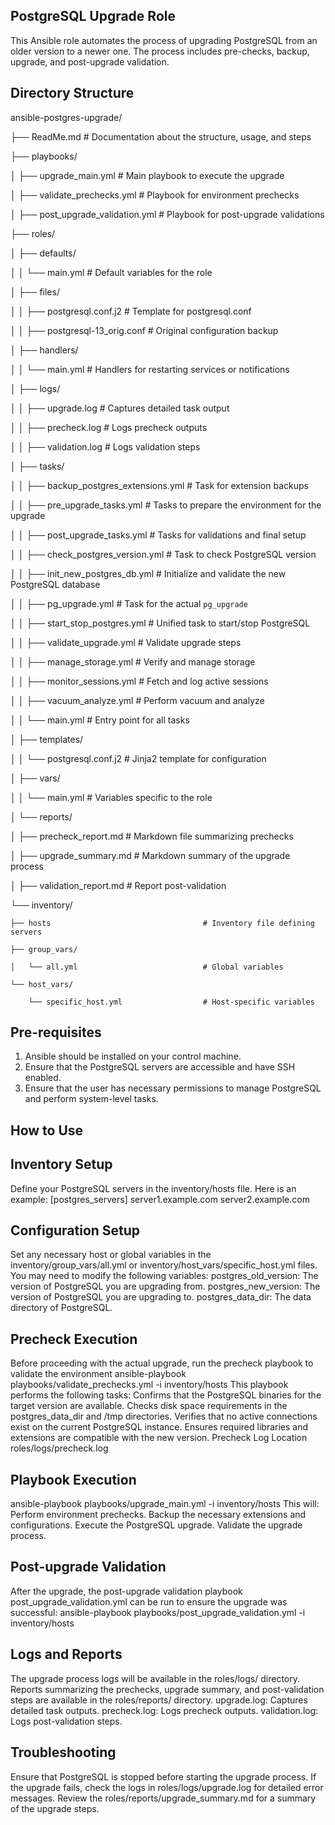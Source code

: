 PostgreSQL Upgrade Role
-----------------------
This Ansible role automates the process of upgrading PostgreSQL from an older version to a newer one. The process includes pre-checks, backup, upgrade, and post-upgrade validation.

Directory Structure
-------------------


ansible-postgres-upgrade/

├── ReadMe.md                                  # Documentation about the structure, usage, and steps

├── playbooks/

│   ├── upgrade_main.yml                       # Main playbook to execute the upgrade

│   ├── validate_prechecks.yml                 # Playbook for environment prechecks

│   ├── post_upgrade_validation.yml            # Playbook for post-upgrade validations

├── roles/

│   ├── defaults/

│   │   └── main.yml                           # Default variables for the role

│   ├── files/

│   │   ├── postgresql.conf.j2                 # Template for postgresql.conf

│   │   ├── postgresql-13_orig.conf            # Original configuration backup

│   ├── handlers/

│   │   └── main.yml                           # Handlers for restarting services or notifications

│   ├── logs/

│   │   ├── upgrade.log                        # Captures detailed task output

│   │   ├── precheck.log                       # Logs precheck outputs

│   │   ├── validation.log                     # Logs validation steps

│   ├── tasks/

│   │   ├── backup_postgres_extensions.yml     # Task for extension backups

│   │   ├── pre_upgrade_tasks.yml              # Tasks to prepare the environment for the upgrade

│   │   ├── post_upgrade_tasks.yml             # Tasks for validations and final setup

│   │   ├── check_postgres_version.yml         # Task to check PostgreSQL version

│   │   ├── init_new_postgres_db.yml           # Initialize and validate the new PostgreSQL database

│   │   ├── pg_upgrade.yml                     # Task for the actual `pg_upgrade`

│   │   ├── start_stop_postgres.yml            # Unified task to start/stop PostgreSQL

│   │   ├── validate_upgrade.yml               # Validate upgrade steps

│   │   ├── manage_storage.yml                 # Verify and manage storage

│   │   ├── monitor_sessions.yml               # Fetch and log active sessions

│   │   ├── vacuum_analyze.yml                 # Perform vacuum and analyze

│   │   └── main.yml                           # Entry point for all tasks

│   ├── templates/

│   │   └── postgresql.conf.j2                 # Jinja2 template for configuration

│   ├── vars/

│   │   └── main.yml                           # Variables specific to the role

│   └── reports/

│       ├── precheck_report.md                 # Markdown file summarizing prechecks

│       ├── upgrade_summary.md                 # Markdown summary of the upgrade process

│       ├── validation_report.md               # Report post-validation

└── inventory/

    ├── hosts                                  # Inventory file defining servers
    
    ├── group_vars/
    
    │   └── all.yml                            # Global variables
    
    └── host_vars/
    
        └── specific_host.yml                  # Host-specific variables

Pre-requisites
--------------
1. Ansible should be installed on your control machine.
2. Ensure that the PostgreSQL servers are accessible and have SSH enabled.
3. Ensure that the user has necessary permissions to manage PostgreSQL and perform system-level tasks.

How to Use
----------
Inventory Setup
---------------
Define your PostgreSQL servers in the inventory/hosts file. Here is an example:
[postgres_servers]
server1.example.com
server2.example.com

Configuration Setup
-------------------
Set any necessary host or global variables in the inventory/group_vars/all.yml or inventory/host_vars/specific_host.yml files. You may need to modify the following variables:
  postgres_old_version: The version of PostgreSQL you are upgrading from.
  postgres_new_version: The version of PostgreSQL you are upgrading to.
  postgres_data_dir: The data directory of PostgreSQL.
  
Precheck Execution
------------------
  Before proceeding with the actual upgrade, run the precheck playbook to validate the environment
  ansible-playbook playbooks/validate_prechecks.yml -i inventory/hosts
This playbook performs the following tasks:
  Confirms that the PostgreSQL binaries for the target version are available.
  Checks disk space requirements in the postgres_data_dir and /tmp directories.
  Verifies that no active connections exist on the current PostgreSQL instance.
  Ensures required libraries and extensions are compatible with the new version.
Precheck Log Location
  roles/logs/precheck.log

Playbook Execution
------------------
ansible-playbook playbooks/upgrade_main.yml -i inventory/hosts
This will:
    Perform environment prechecks.
    Backup the necessary extensions and configurations.
    Execute the PostgreSQL upgrade.
    Validate the upgrade process.
    
Post-upgrade Validation
-----------------------
After the upgrade, the post-upgrade validation playbook post_upgrade_validation.yml can be run to ensure the upgrade was successful:
ansible-playbook playbooks/post_upgrade_validation.yml -i inventory/hosts

Logs and Reports
----------------
The upgrade process logs will be available in the roles/logs/ directory. Reports summarizing the prechecks, upgrade summary, and post-validation steps are available in the roles/reports/ directory.
  upgrade.log: Captures detailed task outputs.
  precheck.log: Logs precheck outputs.
  validation.log: Logs post-validation steps.
  
Troubleshooting
---------------
  Ensure that PostgreSQL is stopped before starting the upgrade process.
  If the upgrade fails, check the logs in roles/logs/upgrade.log for detailed error messages.
  Review the roles/reports/upgrade_summary.md for a summary of the upgrade steps.
  
